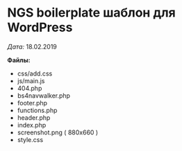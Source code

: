 # NGS boilerplate шаблон для WordPress
*Дата:* 18.02.2019

**Файлы:**
- css/add.css
- js/main.js
- 404.php
- bs4navwalker.php
- footer.php
- functions.php
- header.php
- index.php
- screenshot.png ( 880x660 )
- style.css